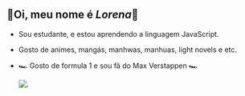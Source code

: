 ## 🌻Oi, meu nome é _Lorena_🌻

- Sou estudante, e estou aprendendo a linguagem JavaScript.
- Gosto de animes, mangás, manhwas, manhuas, light novels e etc.
- 🏎️ Gosto de formula 1 e sou fã do Max Verstappen 🏎️

  ![.](https://tenor.com/pt-BR/view/naruto-naruto-shippuden-hinata-smile-karano-kokoro-gif-22196413)
